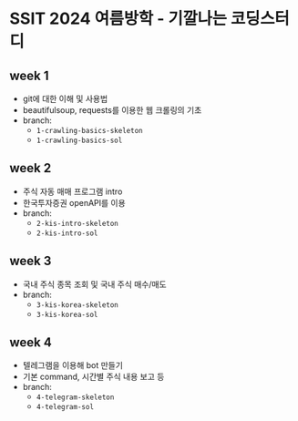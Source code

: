 # SSIT 2024 여름방학 - 기깔나는 코딩스터디

## week 1
- git에 대한 이해 및 사용법
- beautifulsoup, requests를 이용한 웹 크롤링의 기초
- branch:
  - `1-crawling-basics-skeleton`
  - `1-crawling-basics-sol`

## week 2
- 주식 자동 매매 프로그램 intro
- 한국투자증권 openAPI를 이용
- branch:
  - `2-kis-intro-skeleton`
  - `2-kis-intro-sol`

## week 3
- 국내 주식 종목 조회 및 국내 주식 매수/매도 
- branch:
  - `3-kis-korea-skeleton`
  - `3-kis-korea-sol`

## week 4
- 텔레그램을 이용해 bot 만들기
- 기본 command, 시간별 주식 내용 보고 등
- branch:
  - `4-telegram-skeleton`
  - `4-telegram-sol`